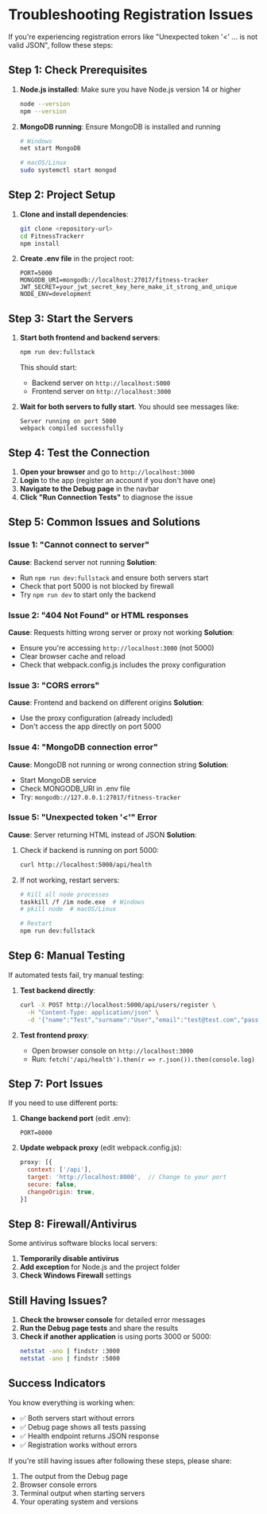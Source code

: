 # Troubleshooting Registration Issues

If you're experiencing registration errors like "Unexpected token '<' ... is not valid JSON", follow these steps:

## Step 1: Check Prerequisites

1. **Node.js installed**: Make sure you have Node.js version 14 or higher
   ```bash
   node --version
   npm --version
   ```

2. **MongoDB running**: Ensure MongoDB is installed and running
   ```bash
   # Windows
   net start MongoDB
   
   # macOS/Linux
   sudo systemctl start mongod
   ```

## Step 2: Project Setup

1. **Clone and install dependencies**:
   ```bash
   git clone <repository-url>
   cd FitnessTrackerr
   npm install
   ```

2. **Create .env file** in the project root:
   ```
   PORT=5000
   MONGODB_URI=mongodb://localhost:27017/fitness-tracker
   JWT_SECRET=your_jwt_secret_key_here_make_it_strong_and_unique
   NODE_ENV=development
   ```

## Step 3: Start the Servers

1. **Start both frontend and backend servers**:
   ```bash
   npm run dev:fullstack
   ```

   This should start:
   - Backend server on `http://localhost:5000`
   - Frontend server on `http://localhost:3000`

2. **Wait for both servers to fully start**. You should see messages like:
   ```
   Server running on port 5000
   webpack compiled successfully
   ```

## Step 4: Test the Connection

1. **Open your browser** and go to `http://localhost:3000`
2. **Login** to the app (register an account if you don't have one)
3. **Navigate to the Debug page** in the navbar
4. **Click "Run Connection Tests"** to diagnose the issue

## Step 5: Common Issues and Solutions

### Issue 1: "Cannot connect to server"
**Cause**: Backend server not running
**Solution**: 
- Run `npm run dev:fullstack` and ensure both servers start
- Check that port 5000 is not blocked by firewall
- Try `npm run dev` to start only the backend

### Issue 2: "404 Not Found" or HTML responses
**Cause**: Requests hitting wrong server or proxy not working
**Solution**:
- Ensure you're accessing `http://localhost:3000` (not 5000)
- Clear browser cache and reload
- Check that webpack.config.js includes the proxy configuration

### Issue 3: "CORS errors"
**Cause**: Frontend and backend on different origins
**Solution**:
- Use the proxy configuration (already included)
- Don't access the app directly on port 5000

### Issue 4: "MongoDB connection error"
**Cause**: MongoDB not running or wrong connection string
**Solution**:
- Start MongoDB service
- Check MONGODB_URI in .env file
- Try: `mongodb://127.0.0.1:27017/fitness-tracker`

### Issue 5: "Unexpected token '<'" Error
**Cause**: Server returning HTML instead of JSON
**Solution**:
1. Check if backend is running on port 5000:
   ```bash
   curl http://localhost:5000/api/health
   ```
2. If not working, restart servers:
   ```bash
   # Kill all node processes
   taskkill /f /im node.exe  # Windows
   # pkill node  # macOS/Linux
   
   # Restart
   npm run dev:fullstack
   ```

## Step 6: Manual Testing

If automated tests fail, try manual testing:

1. **Test backend directly**:
   ```bash
   curl -X POST http://localhost:5000/api/users/register \
     -H "Content-Type: application/json" \
     -d '{"name":"Test","surname":"User","email":"test@test.com","password":"test123","gender":"male","height":"180","weight":"75","birthDate":"1990-01-01","GOAL":"weight_loss"}'
   ```

2. **Test frontend proxy**:
   - Open browser console on `http://localhost:3000`
   - Run: `fetch('/api/health').then(r => r.json()).then(console.log)`

## Step 7: Port Issues

If you need to use different ports:

1. **Change backend port** (edit .env):
   ```
   PORT=8000
   ```

2. **Update webpack proxy** (edit webpack.config.js):
   ```javascript
   proxy: [{
     context: ['/api'],
     target: 'http://localhost:8000',  // Change to your port
     secure: false,
     changeOrigin: true,
   }]
   ```

## Step 8: Firewall/Antivirus

Some antivirus software blocks local servers:
1. **Temporarily disable antivirus**
2. **Add exception** for Node.js and the project folder
3. **Check Windows Firewall** settings

## Still Having Issues?

1. **Check the browser console** for detailed error messages
2. **Run the Debug page tests** and share the results
3. **Check if another application** is using ports 3000 or 5000:
   ```bash
   netstat -ano | findstr :3000
   netstat -ano | findstr :5000
   ```

## Success Indicators

You know everything is working when:
- ✅ Both servers start without errors
- ✅ Debug page shows all tests passing
- ✅ Health endpoint returns JSON response
- ✅ Registration works without errors

If you're still having issues after following these steps, please share:
1. The output from the Debug page
2. Browser console errors
3. Terminal output when starting servers
4. Your operating system and versions 